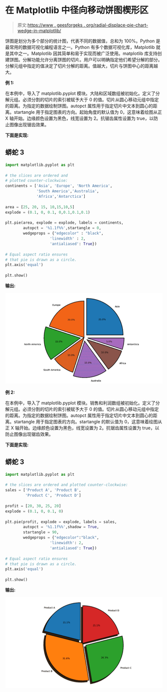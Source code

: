 # 在 Matplotlib 中径向移动饼图楔形区

> 原文:[https://www . geesforgeks . org/radial-displace-pie-chart-wedge-in-matplotlib/](https://www.geeksforgeeks.org/radially-displace-pie-chart-wedge-in-matplotlib/)

饼图是划分为多个部分的统计图，代表不同的数据值，总和为 100%。Python 是最常用的数据可视化编程语言之一。Python 有多个数据可视化库，Matplotlib 就是其中之一。Matplotlib 因其简单和易于实现而被广泛使用。matplotlib 库支持创建饼图。分解功能允许分离饼图的切片。用户可以明确指定他们希望分解的部分。分解元组中指定的值决定了切片分解的距离。值越大，切片与饼图中心的距离越大。

**例 1:**

在本例中，导入了 matplotlib.pyplot 模块。大陆和区域数组被初始化。定义了分解元组。必须分割的切片的索引被赋予大于 0 的值。切片从圆心移动元组中指定的距离。为指定的数据绘制饼图。autopct 属性用于指定切片中文本到圆心的距离。startangle 用于指定图表的方向。起始角度的默认值为 0，这意味着绘图从正 X 轴开始。边缘颜色设置为黑色，线宽设置为 2。抗锯齿属性设置为 true，以防止图像出现锯齿效果。

**下面是实现:**

## 蟒蛇 3

```py
import matplotlib.pyplot as plt

# the slices are ordered and 
# plotted counter-clockwise:
continents = ['Asia', 'Europe', 'North America',
              'South America','Australia',
              'Africa','Antarctica']

area = [25, 20, 15, 10,15,10,5]
explode = (0.1, 0, 0.1, 0,0.1,0.1,0.1) 

plt.pie(area, explode = explode, labels = continents,
        autopct = '%1.1f%%',startangle = 0,
        wedgeprops = {"edgecolor" : "black",
                    'linewidth' : 2,
                    'antialiased': True})

# Equal aspect ratio ensures 
# that pie is drawn as a circle.
plt.axis('equal') 

plt.show()
```

**输出:**

![](img/eb6c39bb30a9eba6f9c6fdb9944776d9.png)

**例 2:**

在本例中，导入了 matplotlib.pyplot 模块。销售和利润数组被初始化。定义了分解元组。必须分割的切片的索引被赋予大于 0 的值。切片从圆心移动元组中指定的距离。为指定的数据绘制饼图。autopct 属性用于指定切片中文本到圆心的距离。startangle 用于指定图表的方向。startangle 的默认值为 0，这意味着绘图从正 X 轴开始。边缘颜色设置为黑色，线宽设置为 2。抗锯齿属性设置为 true，以防止图像出现锯齿效果。

**下面是实现:**

## 蟒蛇 3

```py
import matplotlib.pyplot as plt

# the slices are ordered and plotted counter-clockwise:
sales = ['Product A', 'Product B', 
         'Product C', 'Product D']

profit = [20, 30, 25, 20]
explode = (0.1, 0, 0.1, 0) 

plt.pie(profit, explode = explode, labels = sales,
        autopct = '%1.1f%%',shadow = True,
        startangle = 90,
        wedgeprops = {"edgecolor":"black",
                    'linewidth': 2,
                    'antialiased': True})

# Equal aspect ratio ensures
# that pie is drawn as a circle.
plt.axis('equal')  

plt.show()
```

**输出:**

![](img/07e8668ec2c53232c3f6ff10abd6c56a.png)